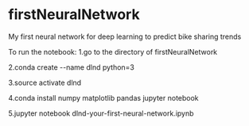 # firstNeuralNetwork
My first neural network for deep learning to predict bike sharing trends

To run the notebook:
1.go to the directory of firstNeuralNetwork

2.conda create --name dlnd python=3

3.source activate dlnd

4.conda install numpy matplotlib pandas jupyter notebook

5.jupyter notebook dlnd-your-first-neural-network.ipynb
